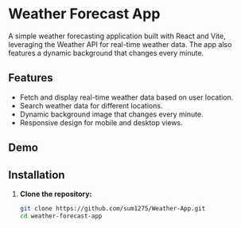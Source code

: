# Weather Forecast App

A simple weather forecasting application built with React and Vite, leveraging the Weather API for real-time weather data. The app also features a dynamic background that changes every minute.


## Features

- Fetch and display real-time weather data based on user location.
- Search weather data for different locations.
- Dynamic background image that changes every minute.
- Responsive design for mobile and desktop views.

## Demo



## Installation

1. **Clone the repository:**

   ```bash
   git clone https://github.com/sum1275/Weather-App.git
   cd weather-forecast-app
